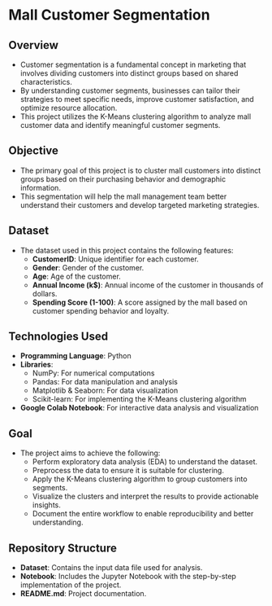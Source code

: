 # Mall Customer Segmentation

## Overview
* Customer segmentation is a fundamental concept in marketing that involves dividing customers into distinct groups based on shared characteristics.
* By understanding customer segments, businesses can tailor their strategies to meet specific needs, improve customer satisfaction, and optimize resource allocation.
* This project utilizes the K-Means clustering algorithm to analyze mall customer data and identify meaningful customer segments.

## Objective
* The primary goal of this project is to cluster mall customers into distinct groups based on their purchasing behavior and demographic information.
* This segmentation will help the mall management team better understand their customers and develop targeted marketing strategies.

## Dataset
* The dataset used in this project contains the following features:
  * **CustomerID**: Unique identifier for each customer.
  * **Gender**: Gender of the customer.
  * **Age**: Age of the customer.
  * **Annual Income (k$)**: Annual income of the customer in thousands of dollars.
  * **Spending Score (1-100)**: A score assigned by the mall based on customer spending behavior and loyalty.

## Technologies Used
* **Programming Language**: Python
* **Libraries**:
  * NumPy: For numerical computations
  * Pandas: For data manipulation and analysis
  * Matplotlib & Seaborn: For data visualization
  * Scikit-learn: For implementing the K-Means clustering algorithm
* **Google Colab Notebook**: For interactive data analysis and visualization

## Goal
* The project aims to achieve the following:
  * Perform exploratory data analysis (EDA) to understand the dataset.
  * Preprocess the data to ensure it is suitable for clustering.
  * Apply the K-Means clustering algorithm to group customers into segments.
  * Visualize the clusters and interpret the results to provide actionable insights.
  * Document the entire workflow to enable reproducibility and better understanding.

## Repository Structure
* **Dataset**: Contains the input data file used for analysis.
* **Notebook**: Includes the Jupyter Notebook with the step-by-step implementation of the project.
* **README.md**: Project documentation.

